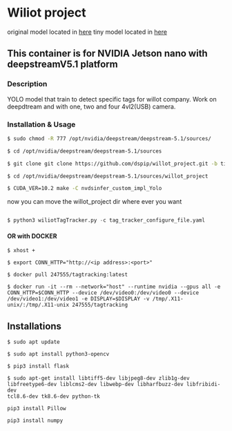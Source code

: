 # Wiliot project

original model located in [here](https://drive.google.com/file/d/1HGbaF61x4N9mLbjWYYPNrnIyQG1WoLUb/view?usp=sharing)
tiny model located in [here](https://drive.google.com/file/d/1luUMPAj-MvTD-xRoZ3tunt9P8k-j2Jfy/view?usp=sharing)

## This container is for NVIDIA Jetson nano with deepstreamV5.1 platform 

### Description 
YOLO model that train to detect specific tags for willot company. Work on deepdtream and with one, two and four 4vl2(USB) camera.

### Installation & Usage

```bash
$ sudo chmod -R 777 /opt/nvidia/deepstream/deepstream-5.1/sources/

$ cd /opt/nvidia/deepstream/deepstream-5.1/sources

$ git clone git clone https://github.com/dspip/willot_project.git -b tiny21FPS

$ cd /opt/nvidia/deepstream/deepstream-5.1/sources/willot_project

$ CUDA_VER=10.2 make -C nvdsinfer_custom_impl_Yolo

```
now you can move the willot_project dir where ever you want

```python

$ python3 wiliotTagTracker.py -c tag_tracker_configure_file.yaml

```

#### OR with DOCKER
``` 
$ xhost +

$ export CONN_HTTP="http://<ip address>:<port>"

$ docker pull 247555/tagtracking:latest

$ docker run -it --rm --network="host" --runtime nvidia --gpus all -e CONN_HTTP=$CONN_HTTP --device /dev/video0:/dev/video0 --device /dev/video1:/dev/video1 -e DISPLAY=$DISPLAY -v /tmp/.X11-unix/:/tmp/.X11-unix 247555/tagtracking
```

## Installations 
```
$ sudo apt update

$ sudo apt install python3-opencv

$ pip3 install flask 

$ sudo apt-get install libtiff5-dev libjpeg8-dev zlib1g-dev
libfreetype6-dev liblcms2-dev libwebp-dev libharfbuzz-dev libfribidi-dev
tcl8.6-dev tk8.6-dev python-tk

pip3 install Pillow

pip3 install numpy


```
